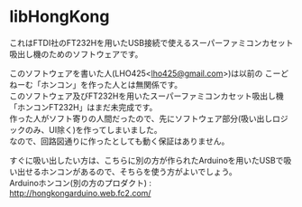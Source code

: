 libHongKong
===========

これはFTDI社のFT232Hを用いたUSB接続で使えるスーパーファミコンカセット吸出し機のためのソフトウェアです。

このソフトウェアを書いた人(LHO425&lt;lho425@gmail.com&gt;)は以前の こーどねーむ「ホンコン」を作った人とは無関係です。<br>
このソフトウェア及びFT232Hを用いたスーパーファミコンカセット吸出し機「ホンコンFT232H」はまだ未完成です。<br>
作った人がソフト寄りの人間だったので、先にソフトウェア部分(吸い出しロジックのみ、UI除く)を作ってしまいました。<br>
なので、回路図通りに作ったとしても動く保証はありません。<br>

すぐに吸い出したい方は、こちらに別の方が作られたArduinoを用いたUSBで吸い出せるホンコンがあるので、そちらを使う方がよいでしょう。<br>
Arduinoホンコン(別の方のプロダクト) : http://hongkongarduino.web.fc2.com/
